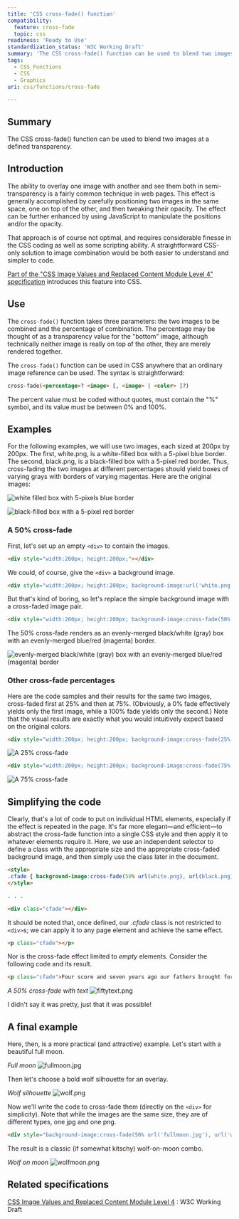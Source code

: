 ```yaml
---
title: 'CSS cross-fade() function'
compatibility:
  feature: cross-fade
  topic: css
readiness: 'Ready to Use'
standardization_status: 'W3C Working Draft'
summary: 'The CSS cross-fade() function can be used to blend two images at a defined transparency.'
tags:
  - CSS_Functions
  - CSS
  - Graphics
uri: css/functions/cross-fade

---
```

## Summary

The CSS cross-fade() function can be used to blend two images at a defined transparency.

## Introduction

The ability to overlay one image with another and see them both in semi-transparency is a fairly common technique in web pages. This effect is generally accomplished by carefully positioning two images in the same space, one on top of the other, and then tweaking their opacity. The effect can be further enhanced by using JavaScript to manipulate the positions and/or the opacity.

That approach is of course not optimal, and requires considerable finesse in the CSS coding as well as some scripting ability. A straightforward CSS-only solution to image combination would be both easier to understand and simpler to code.

[Part of the "CSS Image Values and Replaced Content Module Level 4" specification](http://www.w3.org/TR/2012/WD-css4-images-20120911/#cross-fade-function) introduces this feature into CSS.

## Use

The `cross-fade()` function takes three parameters: the two images to be combined and the percentage of combination. The percentage may be thought of as a transparency value for the "bottom" image, although technically neither image is really on top of the other, they are merely rendered together.

The `cross-fade()` function can be used in CSS anywhere that an ordinary image reference can be used. The syntax is straightforward:

``` html
cross-fade(<percentage>? <image> [, <image> | <color> ]?)
```

 The percent value must be coded without quotes, must contain the "%" symbol, and its value must be between 0% and 100%.

## Examples

For the following examples, we will use two images, each sized at 200px by 200px. The first, white.png, is a white-filled box with a 5-pixel blue border. The second, black.png, is a black-filled box with a 5-pixel red border. Thus, cross-fading the two images at different percentages should yield boxes of varying grays with borders of varying magentas. Here are the original images:

![white filled box with 5-pixels blue border](//static.webplatform.org/3/32/white.png)

![black-filled box with a 5-pixel red border](//static.webplatform.org/d/d2/black.png)

### A 50% cross-fade

First, let's set up an empty `<div>` to contain the images.

``` html
<div style="width:200px; height:200px;"></div>
```

 We could, of course, give the `<div>` a background image.

``` html
<div style="width:200px; height:200px; background-image:url('white.png');"></div>
```

 But that's kind of boring, so let's replace the simple background image with a cross-faded image pair.

``` html
<div style="width:200px; height:200px; background-image:cross-fade(50% url(white.png), url(black.png));"></div>
```

 The 50% cross-fade renders as an evenly-merged black/white (gray) box with an evenly-merged blue/red (magenta) border.

![evenly-merged black/white (gray) box with an evenly-merged blue/red (magenta) border](//static.webplatform.org/3/38/fifty.png)

### Other cross-fade percentages

Here are the code samples and their results for the same two images, cross-faded first at 25% and then at 75%. (Obviously, a 0% fade effectively yields only the first image, while a 100% fade yields only the second.) Note that the visual results are exactly what you would intuitively expect based on the original colors.

``` html
<div style="width:200px; height:200px; background-image:cross-fade(25% url(white.png), url(black.png));"></div>
```

![A 25% cross-fade](//static.webplatform.org/3/36/twentyfive.png)

``` html
<div style="width:200px; height:200px; background-image:cross-fade(75% url(white.png), url(black.png));"></div>
```

![A 75% cross-fade](//static.webplatform.org/5/56/seventyfive.png)

## Simplifying the code

Clearly, that's a lot of code to put on individual HTML elements, especially if the effect is repeated in the page. It's far more elegant—and efficient—to abstract the cross-fade function into a single CSS style and then apply it to whatever elements require it. Here, we use an independent selector to define a class with the appropriate size and the appropriate cross-faded background image, and then simply use the class later in the document.

``` html
<style>
.cfade { background-image:cross-fade(50% url(white.png), url(black.png)); width:200px; height:200px; }
</style>

. . .

<div class="cfade"></div>
```

 It should be noted that, once defined, our *.cfade* class is not restricted to `<div>`s; we can apply it to any page element and achieve the same effect.

``` html
<p class="cfade"></p>
```

 Nor is the cross-fade effect limited to *empty* elements. Consider the following code and its result.

``` html
<p class="cfade">Four score and seven years ago our fathers brought forth upon this continent a new nation...</p>
```

*A 50% cross-fade with text* ![fiftytext.png](//static.webplatform.org/3/37/fiftytext.png)

I didn't say it was pretty, just that it was possible!

## A final example

Here, then, is a more practical (and attractive) example. Let's start with a beautiful full moon.

*Full moon* ![fullmoon.jpg](//static.webplatform.org/0/0b/fullmoon.jpg)

Then let's choose a bold wolf silhouette for an overlay.

*Wolf silhouette* ![wolf.png](//static.webplatform.org/6/6d/wolf.png)

Now we'll write the code to cross-fade them (directly on the `<div>` for simplicity). Note that while the images are the same size, they are of different types, one jpg and one png.

``` html
<div style="background-image:cross-fade(50% url('fullmoon.jpg'), url('wolf.png')); width:600px; height:600px;"></div>
```

 The result is a classic (if somewhat kitschy) wolf-on-moon combo.

*Wolf on moon* ![wolfmoon.png](//static.webplatform.org/b/b2/wolfmoon.png)

## Related specifications

[CSS Image Values and Replaced Content Module Level 4](http://www.w3.org/TR/css4-images/#cross-fade-function)
:   W3C Working Draft
